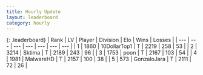 ```yaml
---
title: Hourly Update
layout: leaderboard
category: hourly
---
```


{: .leaderboard}
| Rank | LV | Player | Division | Elo | Wins | Losses |
| --- | --- | --- | --- | --- | --- | --- |
| <span data-change="0">1</span> | 1860 | <span title="ID: 544310">10DollarTop1</span> | T | <span data-change="0">2219</span> | <span data-change="0">258</span> | <span data-change="0">53</span> |
| <span data-change="0">2</span> | 3214 | <span title="ID: 353063">Sktima</span> | T | <span data-change="9">2189</span> | <span data-change="2">243</span> | <span data-change="0">96</span> |
| <span data-change="0">3</span> | 1753 | <span title="ID: 540690">poon</span> | T | <span data-change="0">2167</span> | <span data-change="0">103</span> | <span data-change="0">54</span> |
| <span data-change="0">4</span> | 1981 | <span title="ID: 261794">MalwareHD</span> | T | <span data-change="0">2157</span> | <span data-change="0">100</span> | <span data-change="0">38</span> |
| <span data-change="0">5</span> | 573 | <span title="ID: 650626">GonzaloJara</span> | T | <span data-change="0">2111</span> | <span data-change="0">72</span> | <span data-change="0">26</span> |